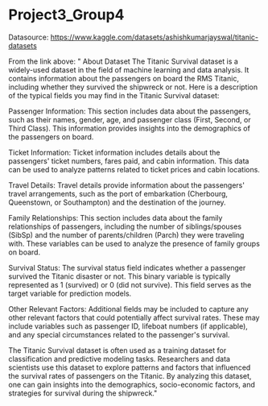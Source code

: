 # Project3_Group4

Datasource:
https://www.kaggle.com/datasets/ashishkumarjayswal/titanic-datasets

From the link above:
"
About Dataset
The Titanic Survival dataset is a widely-used dataset in the field of machine learning and data analysis. It contains information about the passengers on board the RMS Titanic, including whether they survived the shipwreck or not. Here is a description of the typical fields you may find in the Titanic Survival dataset:

Passenger Information:
This section includes data about the passengers, such as their names, gender, age, and passenger class (First, Second, or Third Class). This information provides insights into the demographics of the passengers on board.

Ticket Information:
Ticket information includes details about the passengers' ticket numbers, fares paid, and cabin information. This data can be used to analyze patterns related to ticket prices and cabin locations.

Travel Details:
Travel details provide information about the passengers' travel arrangements, such as the port of embarkation (Cherbourg, Queenstown, or Southampton) and the destination of the journey.

Family Relationships:
This section includes data about the family relationships of passengers, including the number of siblings/spouses (SibSp) and the number of parents/children (Parch) they were traveling with. These variables can be used to analyze the presence of family groups on board.

Survival Status:
The survival status field indicates whether a passenger survived the Titanic disaster or not. This binary variable is typically represented as 1 (survived) or 0 (did not survive). This field serves as the target variable for prediction models.

Other Relevant Factors:
Additional fields may be included to capture any other relevant factors that could potentially affect survival rates. These may include variables such as passenger ID, lifeboat numbers (if applicable), and any special circumstances related to the passenger's survival.

The Titanic Survival dataset is often used as a training dataset for classification and predictive modeling tasks. Researchers and data scientists use this dataset to explore patterns and factors that influenced the survival rates of passengers on the Titanic. By analyzing this dataset, one can gain insights into the demographics, socio-economic factors, and strategies for survival during the shipwreck."